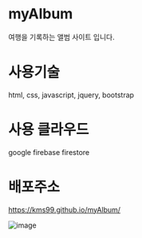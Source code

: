 # myAlbum
여행을 기록하는 앨범 사이트 입니다.
# 사용기술
html, css, javascript, jquery, bootstrap
# 사용 클라우드
google firebase firestore
# 배포주소
https://kms99.github.io/myAlbum/

![image](https://github.com/kms99/myAlbum/assets/29966870/49076e9f-b677-4815-9abb-6c8410711e10)
